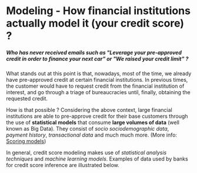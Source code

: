 # Modeling - How financial institutions actually model it (your credit score) ?

##### Who has never received emails such as "Leverage your pre-approved credit in order to finance your next car" or "We raised your credit limit" ?

What stands out at this point is that, nowadays, most of the time, we already have pre-approved credit at certain financial institutions. In previous times, the customer would have to request credit from the financial institution of interest, and go through a triage of bureaucracies until, finally, obtaining the requested credit.


How is that possible ? Considering the above context, large financial institutions are able to pre-approve credit for their base customers through the use of **statistical models** that consume **large volumes of data** (well known as Big Data). They consist of *socio sociodemographic data*, *payment history*, *transactional data* and much much more.  (More info: [Scoring models](https://www.debt.org/credit/report/scoring-models/))


In general, credit score modeling makes use of *statistical analysis techniques* and *machine learning models*. Examples of data used by banks for credit score inference are illustrated below.